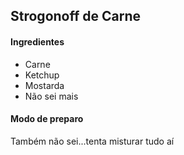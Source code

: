 ## Strogonoff de Carne 



#### Ingredientes

- Carne
- Ketchup
- Mostarda
- Não sei mais



#### Modo de preparo

Também não sei...tenta misturar tudo aí

